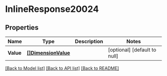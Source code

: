 # InlineResponse20024

## Properties
Name | Type | Description | Notes
------------ | ------------- | ------------- | -------------
**Value** | [**[]DimensionValue**](dimensionValue.md) |  | [optional] [default to null]

[[Back to Model list]](../README.md#documentation-for-models) [[Back to API list]](../README.md#documentation-for-api-endpoints) [[Back to README]](../README.md)

